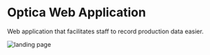 # Optica Web Application
Web application that facilitates staff to record production data easier.

![landing page](https://github.com/myfriendtae/optica-webapplication/blob/master/project_screenshot.png?raw=true)
